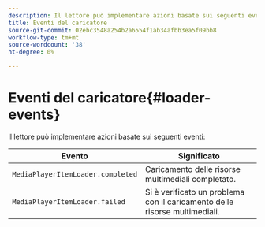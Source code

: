 ```yaml
---
description: Il lettore può implementare azioni basate sui seguenti eventi
title: Eventi del caricatore
source-git-commit: 02ebc3548a254b2a6554f1ab34afbb3ea5f09bb8
workflow-type: tm+mt
source-wordcount: '38'
ht-degree: 0%

---
```


# Eventi del caricatore{#loader-events}

Il lettore può implementare azioni basate sui seguenti eventi:

| Evento | Significato |
|---|---|
| `MediaPlayerItemLoader.completed` | Caricamento delle risorse multimediali completato. |
| `MediaPlayerItemLoader.failed` | Si è verificato un problema con il caricamento delle risorse multimediali. |
